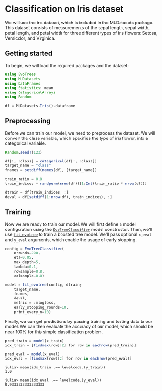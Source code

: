 # Classification on Iris dataset

We will use the iris dataset, which is included in the MLDatasets package. This dataset consists of measurements of the sepal length, sepal width, petal length, and petal width for three different types of iris flowers: Setosa, Versicolor, and Virginica.

## Getting started

To begin, we will load the required packages and the dataset:

```julia
using EvoTrees
using MLDatasets
using DataFrames
using Statistics: mean
using CategoricalArrays
using Random

df = MLDatasets.Iris().dataframe
```

## Preprocessing

Before we can train our model, we need to preprocess the dataset. We will convert the class variable, which specifies the type of iris flower, into a categorical variable.

```julia
Random.seed!(123)

df[!, :class] = categorical(df[!, :class])
target_name = "class"
fnames = setdiff(names(df), [target_name])

train_ratio = 0.8
train_indices = randperm(nrow(df))[1:Int(train_ratio * nrow(df))]

dtrain = df[train_indices, :]
deval = df[setdiff(1:nrow(df), train_indices), :]
```

## Training

Now we are ready to train our model. We will first define a model configuration using the [`EvoTreeClassifier`](@ref) model constructor. 
Then, we'll use [`fit_evotree`](@ref) to train a boosted tree model. We'll pass optional `x_eval` and `y_eval` arguments, which enable the usage of early stopping. 

```julia
config = EvoTreeClassifier(
    nrounds=200, 
    eta=0.05, 
    max_depth=5, 
    lambda=0.1, 
    rowsample=0.8, 
    colsample=0.8)

model = fit_evotree(config, dtrain;
    target_name,
    fnames,
    deval,
    metric = :mlogloss,
    early_stopping_rounds=10,
    print_every_n=10)
```

Finally, we can get predictions by passing training and testing data to our model. We can then evaluate the accuracy of our model, which should be near 100% for this simple classification problem. 

```julia
pred_train = model(x_train)
idx_train = [findmax(row)[2] for row in eachrow(pred_train)]

pred_eval = model(x_eval)
idx_eval = [findmax(row)[2] for row in eachrow(pred_eval)]
```

```julia-repl
julia> mean(idx_train .== levelcode.(y_train))
1.0

julia> mean(idx_eval .== levelcode.(y_eval))
0.9333333333333333
```
